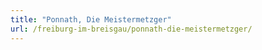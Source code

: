 ```yaml
---
title: "Ponnath, Die Meistermetzger"
url: /freiburg-im-breisgau/ponnath-die-meistermetzger/
---
```

